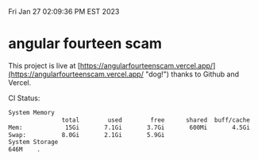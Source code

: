 Fri Jan 27 02:09:36 PM EST 2023

# angular fourteen scam


This project is live at [https://angularfourteenscam.vercel.app/](https://angularfourteenscam.vercel.app/ "dog!") thanks to Github and Vercel.

CI Status: 

```bash
System Memory
               total        used        free      shared  buff/cache   available
Mem:            15Gi       7.1Gi       3.7Gi       600Mi       4.5Gi       7.2Gi
Swap:          8.0Gi       2.1Gi       5.9Gi
System Storage
646M	.
